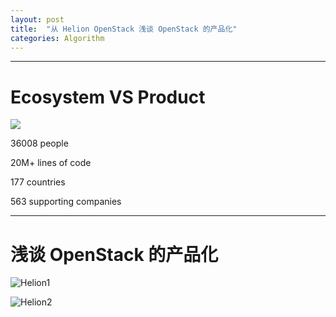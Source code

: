 ```yaml
---
layout: post
title:  "从 Helion OpenStack 浅谈 OpenStack 的产品化"
categories: Algorithm
---
```


-------------

# Ecosystem VS Product

![](http://7xp2eu.com1.z0.glb.clouddn.com/EcosystemandProduct.png)

36008
people

20M+
lines of code

177
countries

563
supporting
companies

-------------

# 浅谈 OpenStack 的产品化

![Helion1](http://7xp2eu.com1.z0.glb.clouddn.com/Helion1.png)

![Helion2](http://7xp2eu.com1.z0.glb.clouddn.com/Helion2.png)